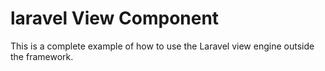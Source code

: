 # laravel View Component

This is a complete example of how to use the Laravel view engine outside the framework.